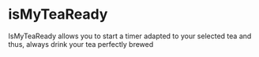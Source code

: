 # isMyTeaReady
IsMyTeaReady allows you to start a timer adapted to your selected tea and thus, always drink your tea perfectly brewed
